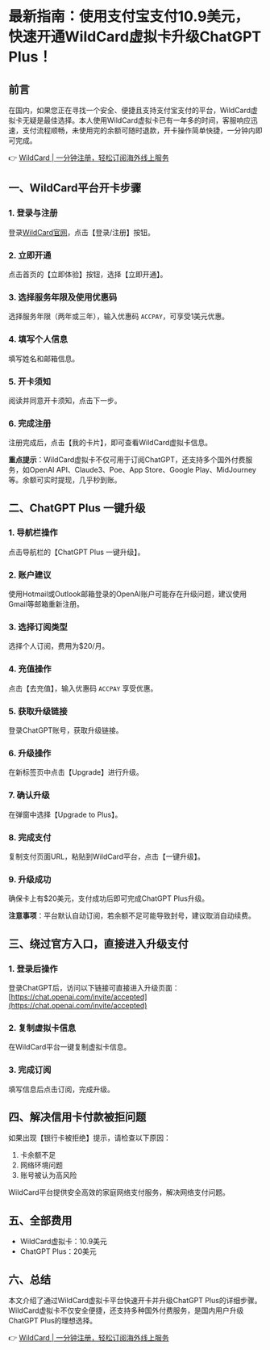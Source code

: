 # 最新指南：使用支付宝支付10.9美元，快速开通WildCard虚拟卡升级ChatGPT Plus！

## 前言

在国内，如果您正在寻找一个安全、便捷且支持支付宝支付的平台，WildCard虚拟卡无疑是最佳选择。本人使用WildCard虚拟卡已有一年多的时间，客服响应迅速，支付流程顺畅，未使用完的余额可随时退款，开卡操作简单快捷，一分钟内即可完成。

👉 [WildCard | 一分钟注册，轻松订阅海外线上服务](https://bbtdd.com/WildCard)

## 一、WildCard平台开卡步骤

### 1. 登录与注册

登录[WildCard官网](https://bbtdd.com/WildCard)，点击【登录/注册】按钮。



### 2. 立即开通

点击首页的【立即体验】按钮，选择【立即开通】。



### 3. 选择服务年限及使用优惠码

选择服务年限（两年或三年），输入优惠码 `ACCPAY`，可享受1美元优惠。



### 4. 填写个人信息

填写姓名和邮箱信息。



### 5. 开卡须知

阅读并同意开卡须知，点击下一步。



### 6. 完成注册

注册完成后，点击【我的卡片】，即可查看WildCard虚拟卡信息。



**重点提示**：WildCard虚拟卡不仅可用于订阅ChatGPT，还支持多个国外付费服务，如OpenAI API、Claude3、Poe、App Store、Google Play、MidJourney等。余额可实时提现，几乎秒到账。

## 二、ChatGPT Plus 一键升级

### 1. 导航栏操作

点击导航栏的【ChatGPT Plus 一键升级】。



### 2. 账户建议

使用Hotmail或Outlook邮箱登录的OpenAI账户可能存在升级问题，建议使用Gmail等邮箱重新注册。



### 3. 选择订阅类型

选择个人订阅，费用为$20/月。



### 4. 充值操作

点击【去充值】，输入优惠码 `ACCPAY` 享受优惠。



### 5. 获取升级链接

登录ChatGPT账号，获取升级链接。



### 6. 升级操作

在新标签页中点击【Upgrade】进行升级。



### 7. 确认升级

在弹窗中选择【Upgrade to Plus】。



### 8. 完成支付

复制支付页面URL，粘贴到WildCard平台，点击【一键升级】。



### 9. 升级成功

确保卡上有$20美元，支付成功后即可完成ChatGPT Plus升级。



**注意事项**：平台默认自动订阅，若余额不足可能导致封号，建议取消自动续费。

## 三、绕过官方入口，直接进入升级支付

### 1. 登录后操作

登录ChatGPT后，访问以下链接可直接进入升级页面：[https://chat.openai.com/invite/accepted](https://chat.openai.com/invite/accepted)



### 2. 复制虚拟卡信息

在WildCard平台一键复制虚拟卡信息。



### 3. 完成订阅

填写信息后点击订阅，完成升级。



## 四、解决信用卡付款被拒问题

如果出现【银行卡被拒绝】提示，请检查以下原因：

1. 卡余额不足
2. 网络环境问题
3. 账号被认为高风险

WildCard平台提供安全高效的家庭网络支付服务，解决网络支付问题。

## 五、全部费用

- WildCard虚拟卡：10.9美元
- ChatGPT Plus：20美元

## 六、总结

本文介绍了通过WildCard虚拟卡平台快速开卡并升级ChatGPT Plus的详细步骤。WildCard虚拟卡不仅安全便捷，还支持多种国外付费服务，是国内用户升级ChatGPT Plus的理想选择。

👉 [WildCard | 一分钟注册，轻松订阅海外线上服务](https://bbtdd.com/WildCard)